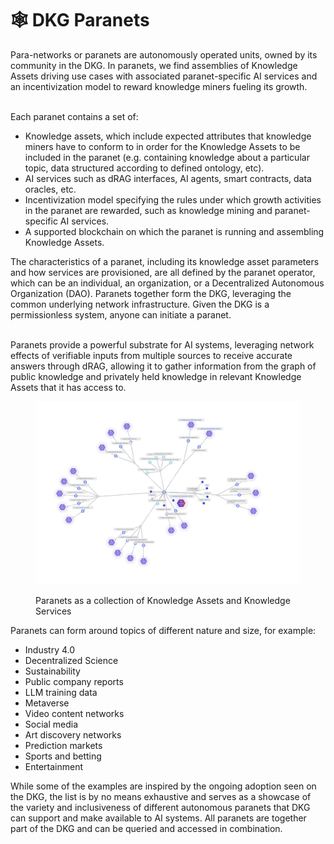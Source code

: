 # 🕸️ DKG Paranets

Para-networks or paranets are autonomously operated units, owned by its community in the DKG. In paranets, we find assemblies of Knowledge Assets driving use cases with associated paranet-specific AI services and an incentivization model to reward knowledge miners fueling its growth.&#x20;

\
Each paranet contains a set of: &#x20;

* Knowledge assets, which include expected attributes that knowledge miners have to conform to in order for the Knowledge Assets to be included in the paranet (e.g. containing knowledge about a particular topic, data structured according to defined ontology, etc).&#x20;
* AI services such as dRAG interfaces, AI agents, smart contracts, data oracles, etc.&#x20;
* Incentivization model specifying the rules under which growth activities in the paranet are rewarded, such as knowledge mining and paranet-specific AI services.
* A supported blockchain on which the paranet is running and assembling Knowledge Assets.

The characteristics of a paranet, including its knowledge asset parameters and how services are provisioned, are all defined by the paranet operator, which can be an individual, an organization, or a Decentralized Autonomous Organization (DAO). Paranets together form the DKG, leveraging the common underlying network infrastructure. Given the DKG is a permissionless system, anyone can initiate a paranet.

\
Paranets provide a powerful substrate for AI systems, leveraging network effects of verifiable inputs from multiple sources to receive accurate answers through dRAG, allowing it to gather information from the graph of public knowledge and privately held knowledge in relevant Knowledge Assets that it has access to.

<figure><img src="../.gitbook/assets/Screenshot 2024-03-05 at 17.12.46.png" alt=""><figcaption><p>Paranets as a collection of Knowledge Assets and Knowledge Services</p></figcaption></figure>

Paranets can form around topics of different nature and size, for example:

* Industry 4.0&#x20;
* Decentralized Science&#x20;
* Sustainability&#x20;
* Public company reports&#x20;
* LLM training data&#x20;
* Metaverse&#x20;
* Video content networks&#x20;
* Social media&#x20;
* Art discovery networks&#x20;
* Prediction markets&#x20;
* Sports and betting&#x20;
* Entertainment

While some of the examples are inspired by the ongoing adoption seen on the DKG, the list is by no means exhaustive and serves as a showcase of the variety and inclusiveness of different autonomous paranets that DKG can support and make available to AI systems. All paranets are together part of the DKG and can be queried and accessed in combination.
